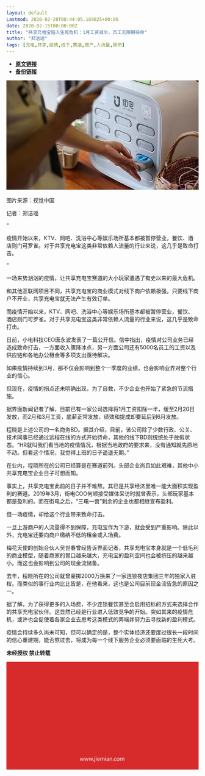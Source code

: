 ```yaml
---
layout: default
Lastmod: 2020-02-28T08:44:05.189025+00:00
date: 2020-02-15T00:00:00Z
title: "共享充电宝陷入生死危机：1月工资减半，员工无限期待命"
author: "郑洁瑶"
tags: [充电,共享,疫情,线下,赛道,商户,人流量,致命]
---
```


* [**原文链接**](http://mp.weixin.qq.com/s?__biz=MjM5NTE0ODc2Nw==&mid=2650463384&idx=2&sn=9fb2c005aace02196f0c004169e880c9&chksm=bef29a288985133e85f28c2ec508c99b85a1d5e90e1f0d1972da2d9716c98b4cb27044421216#rd)
* [**备份链接**](http://archive.today/VbkXr)


![](/images/post/dfa1d9205f81ce03460071f4ded9e7b1.jpg)

图片来源：视觉中国

记者：郑洁瑶

“

  

疫情开始以来，KTV、网吧、洗浴中心等娱乐场所基本都被暂停营业，餐饮、酒店则门可罗雀。对于共享充电宝这类非常依赖人流量的行业来说，这几乎是致命打击。

  

”

一场来势汹汹的疫情，让共享充电宝赛道的大小玩家遭遇了有史以来的最大危机。  

和其他互联网项目不同，共享充电宝的商业模式对线下商户依赖极强，只要线下商户不开业，共享充电宝就无法产生有效订单。

而疫情开始以来，KTV、网吧、洗浴中心等娱乐场所基本都被暂停营业，餐饮、酒店则门可罗雀。对于共享充电宝这类非常依赖人流量的行业来说，这几乎是致命打击。

日前，小电科技CEO唐永波发表了一篇公开信。信中指出，疫情对公司业务已经造成致命打击，一方面收入骤降冰点，另一方面公司还有5000名员工的工资以及供应链和各地办公租金等多项支出亟待解决。

如果疫情持续到3月，那不仅会影响到整个一季度的业绩，也会影响业界对整个行业的信心。

但现在，疫情的拐点还未明确出现，为了自救，不少企业也开始了紧急的节流措施。

据界面新闻记者了解，目前已有一家公司选择将1月工资扣除一半，缓至2月20日发放，而2月和3月工资，底薪正常发放，绩效和提成却要延后到6月发放。

程晓是上述公司的一名商务BD。据其介绍，目前，该公司除了少数行政、公关、技术同事已经通过远程在线的方式开始待命，其他的线下BD则统统处于放假状态。“HR就叫我们看当地的疫情情况，根据当地政府的要求来，没有通知就先原地不动。但看这个情况，我觉得上班的日子遥遥无期。”

在业内，程晓所在的公司已经算是在赛道前列。头部企业尚且如此艰难，其他中小共享充电宝企业日子可想而知。

事实上，共享充电宝此前的日子并不难熬，其已是共享经济里唯一能大面积实现盈利的赛道。2019年3月，街电COO何顺接受媒体采访时就曾表示，头部玩家基本都是盈利的。而在街电之后，“三电一兽”剩余的企业也都相继宣布盈利。

但一场疫情，却给这个行业带来致命打击。

一旦上游商户的人流量得不到保障，充电宝作为下游，就会受到严重影响。除此以外，充电宝还要向商户缴纳不低的租金或入场费。

梅花天使的创始合伙人吴世春曾经告诉界面记者，共享充电宝本身就是一个低毛利的商业模型，随着商家的胃口越来越大，充电宝的盈利空间也会被挤压的越来越小。而这也会影响到公司的现金流储备。

去年，程晓所在的公司就曾豪掷2000万换来了一家连锁夜店集团三年的独家入驻权。而类似的事行业内比比皆是，在他看来，这也是公司目前现金流告急的原因之一。

据了解，为了获得更多的入场费，不少连锁餐饮甚至会启用招标的方式来选择合作的共享充电宝伙伴。这显然已经是行业进入低效竞争的开始。突如其来的疫情危机，或许也会促使着各家企业去思考这类模式的弊端并努力去寻找新的盈利模式。

疫情会持续多久尚未可知，但可以确定的是，整个实体经济还要度过很长一段时间的信心重建期，能否熬过去，将成为每一个线下服务企业必须要面临的生死大考。

  

**未经授权 禁止转载**

  

  

![](/images/post/3ef9527fd7edfb43b0c70486c7a956af.jpg)


